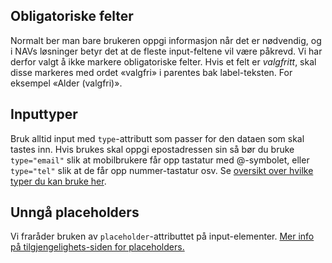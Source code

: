 ## Obligatoriske felter

Normalt ber man bare brukeren oppgi informasjon når det er nødvendig, og i NAVs løsninger betyr det at de fleste input-feltene vil være påkrevd. Vi har derfor valgt å ikke markere obligatoriske felter. Hvis et felt er _valgfritt_, skal disse markeres med ordet «valgfri» i parentes bak label-teksten. For eksempel «Alder (valgfri)».

## Inputtyper

Bruk alltid input med `type`-attributt som passer for den dataen som skal tastes inn. Hvis brukes skal oppgi epostadressen sin så bør du bruke `type="email"` slik at mobilbrukere får opp tastatur med @-symbolet, eller `type="tel"` slik at de får opp nummer-tastatur osv. Se [oversikt over hvilke typer du kan bruke her](https://developer.mozilla.org/en-US/docs/Web/HTML/Element/input#<input>_types).

## Unngå placeholders

Vi fraråder bruken av `placeholder`-attributtet på input-elementer. [Mer info på tilgjengelighets-siden for placeholders.](/accessibility/placeholders)

